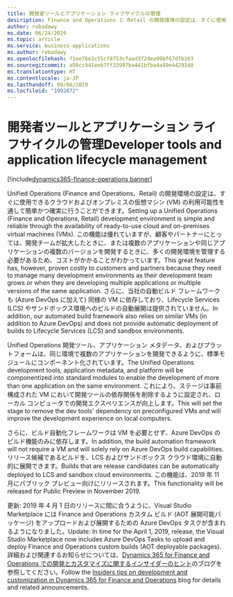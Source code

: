 ```yaml
---
title: 開発者ツールとアプリケーション ライフサイクルの管理
description: Finance and Operations と Retail の開発環境の設定は、すぐに使用できるクラウドおよびオンプレミスの VM の利用可能性を通して簡単かつ確実に行うことができます。
author: robadawy
ms.date: 06/24/2019
ms.topic: article
ms.service: business-applications
ms.author: robadawy
ms.openlocfilehash: f1ee76e2c55cf8753cfaad3724ea99bf67dfb163
ms.sourcegitcommit: a98cc941eeb7ff33997ba441bfba4a49e4429140
ms.translationtype: HT
ms.contentlocale: ja-JP
ms.lasthandoff: 09/06/2019
ms.locfileid: "1992872"
---
```

#  <a name="developer-tools-and-application-lifecycle-management"></a><span data-ttu-id="4e58b-103">開発者ツールとアプリケーション ライフサイクルの管理</span><span class="sxs-lookup"><span data-stu-id="4e58b-103">Developer tools and application lifecycle management</span></span>
[!include[dynamics365-finance-operations banner](../includes/dynamics365-finance-operations.md)]





<span data-ttu-id="4e58b-104">Unified Operations (Finance and Operations、Retail) の開発環境の設定は、すぐに使用できるクラウドおよびオンプレミスの仮想マシン (VM) の利用可能性を通して簡単かつ確実に行うことができます。</span><span class="sxs-lookup"><span data-stu-id="4e58b-104">Setting up a Unified Operations (Finance and Operations, Retail) development environment is simple and reliable through the availability of ready-to-use cloud and on-premises virtual machines (VMs).</span></span> <span data-ttu-id="4e58b-105">この機能は優れていますが、顧客やパートナーにとっては、開発チームが拡大したときに、または複数のアプリケーションや同じアプリケーションの複数のバージョンを開発するときに、多くの開発環境を管理する必要があるため、コストがかかることがわかっています。</span><span class="sxs-lookup"><span data-stu-id="4e58b-105">This great feature has, however, proven costly to customers and partners because they need to manage many development environments as their development team grows or when they are developing multiple applications or multiple versions of the same application.</span></span> <span data-ttu-id="4e58b-106">さらに、当社の自動ビルド フレームワークも (Azure DevOps に加えて) 同様の VM に依存しており、Lifecycle Services (LCS) やサンドボックス環境へのビルドの自動展開は提供されていません。</span><span class="sxs-lookup"><span data-stu-id="4e58b-106">In addition, our automated build framework also relies on similar VMs (in addition to Azure DevOps) and does not provide automatic deployment of builds to Lifecycle Services (LCS) and sandbox environments.</span></span>

<span data-ttu-id="4e58b-107">Unified Operations 開発ツール、アプリケーション メタデータ、およびプラットフォームは、同じ環境で複数のアプリケーションを開発できるように、標準モジュールにコンポーネント化されています。</span><span class="sxs-lookup"><span data-stu-id="4e58b-107">The Unified Operations development tools, application metadata, and platform will be componentized into standard modules to enable the development of more than one application on the same environment.</span></span> <span data-ttu-id="4e58b-108">これにより、ステージは事前構成された VM において開発ツールの依存関係を削除するように設定され、ローカル コンピュータでの開発エクスペリエンスが向上します。</span><span class="sxs-lookup"><span data-stu-id="4e58b-108">This will set the stage to remove the dev tools' dependency on preconfigured VMs and will improve the development experience on local computers.</span></span>

<span data-ttu-id="4e58b-109">さらに、ビルド自動化フレームワークは VM を必要とせず、Azure DevOps のビルド機能のみに依存します。</span><span class="sxs-lookup"><span data-stu-id="4e58b-109">In addition, the build automation framework will not require a VM and will solely rely on Azure DevOps build capabilities.</span></span> <span data-ttu-id="4e58b-110">リリース候補であるビルドを、LCS およびサンドボックス クラウド環境に自動的に展開できます。</span><span class="sxs-lookup"><span data-stu-id="4e58b-110">Builds that are release candidates can be automatically deployed to LCS and sandbox cloud environments.</span></span> <span data-ttu-id="4e58b-111">この機能は、2019 年 11 月にパブリック プレビュー向けにリリースされます。</span><span class="sxs-lookup"><span data-stu-id="4e58b-111">This functionality will be released for Public Preview in November 2019.</span></span>

<span data-ttu-id="4e58b-112">更新: 2019 年 4 月 1 日のリリースに間に合うように、Visual Studio Marketplace には Finance and Operations カスタム ビルド (AOT 展開可能パッケージ) をアップロードおよび展開するための Azure DevOps タスクが含まれるようになりました。</span><span class="sxs-lookup"><span data-stu-id="4e58b-112">Update: In time for the April 1, 2019, release, the Visual Studio Marketplace now includes Azure DevOps Tasks to upload and deploy Finance and Operations custom builds (AOT deployable packages).</span></span> <span data-ttu-id="4e58b-113">詳細および関連するお知らせについては、[Dynamics 365 for Finance and Operations での開発とカスタマイズに関するインサイダーのヒント](https://community.dynamics.com/365/financeandoperations/b/newdynamicsax)のブログを参照してください。</span><span class="sxs-lookup"><span data-stu-id="4e58b-113">Follow the [Insiders tips on development and customization in Dynamics 365 for Finance and Operations](https://community.dynamics.com/365/financeandoperations/b/newdynamicsax) blog for details and related announcements.</span></span>
